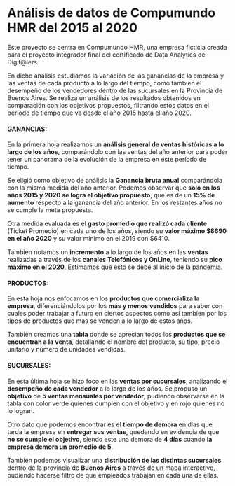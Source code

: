 # Análisis de datos de Compumundo HMR del 2015 al 2020

Este proyecto se centra en Compumundo HMR, una empresa ficticia creada para el proyecto integrador final del certificado de Data Analytics de Digit@lers.

En dicho análisis estudiamos la variación de las ganancias de la empresa y las ventas de cada producto a lo largo del tiempo, como tambien el desempeño de los vendedores dentro de las sucursales en la Provincia de Buenos Aires. Se realiza un análisis de los resultados obtenidos en comparación con los objetivos propuestos, filtrando estos datos en el período de tiempo que va desde el año 2015 hasta el año 2020.

#### GANANCIAS:

En la primera hoja realizamos un **análisis general de ventas históricas a lo largo de los años**, comparándolo con las ventas del año anterior para poder tener un panorama de la evolución de la empresa en este período de tiempo.  

Se eligió como objetivo de análisis la **Ganancia bruta anual** comparándola con la misma medida del año anterior. Podemos observar que **solo en los años 2015 y 2020 se logra el objetivo propuesto**, que es de un **15% de aumento** respecto a la ganancia del año anterior. En los restantes años no se cumple la meta propuesta.  

Otra medida evaluada es el **gasto promedio que realizó cada cliente** (Ticket Promedio) en cada uno de los años, siendo su **valor máximo $8690 en el año 2020** y su valor mínimo en el 2019 con $6410.  

También notamos un **incremento** a lo largo de los años en las **ventas** realizadas a través de los **canales Telefónicos y OnLine**, teniendo su **pico máximo en el 2020**. Estimamos que esto se debe al inicio de la pandemia.

#### PRODUCTOS:

En esta hoja nos enfocamos en los **productos que comercializa la empresa**, diferenciándolos por los **más y menos vendidos** para saber con cuales poder trabajar a futuro en ciertos aspectos como así tambien por los tipos de productos que mas se venden a lo largo de estos años.

También creamos una **tabla** donde se aprecian todos los **productos que se encuentran a la venta**, detallando el nombre del producto, su tipo, precio unitario y número de unidades vendidas.

#### SUCURSALES:

En esta última hoja se hizo foco en las **ventas por sucursales**, analizando el **desempeño de cada vendedor** a lo largo de los años. Se propuso un **objetivo** de **5 ventas mensuales por vendedor**, pudiendo observarse en la tabla con color verde quienes cumplen con el objetivo y en rojo quienes no lo logran.

Otro dato que podemos encontrar es el **tiempo de demora** en días que tarda la empresa en **entregar sus ventas**, quedando en evidencia de que **no se cumple el objetivo**, siendo este una demora de **4 días** cuando **la empresa demora un promedio de 5**.

También podemos visualizar una **distribución de las distintas sucursales** dentro de la provincia de **Buenos Aires** a través de un mapa interactivo, pudiendo hacerse filtro de que empleados trabajan en cada una de ellas.
